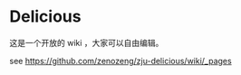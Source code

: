 Delicious
=========

这是一个开放的 wiki ，大家可以自由编辑。

see https://github.com/zenozeng/zju-delicious/wiki/_pages
